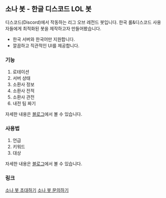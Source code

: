 ## 소나 봇 - 한글 디스코드 LOL 봇

디스코드(Discord)에서 작동하는 리그 오브 레전드 봇입니다.
한국 롤&디스코드 사용자들에게 최적화된 봇을 제작하고자 만들어봤습니다.

- 한국 서버와 한국어만 지원합니다.
- 깔끔하고 직관적인 UI를 제공합니다.

### 기능

1. 로테이션
2. 서버 상태
3. 소환사 정보
4. 소환사 전적
5. 소환사 관전
6. 내전 팀 짜기

자세한 내용은 [블로그](https://blog.naver.com/golddesk_312/221717091315)에서 볼 수 있습니다.

### 사용법

1. 언급
2. 키워드
3. 대상

자세한 내용은 [블로그](https://blog.naver.com/golddesk_312/221717091315)에서 볼 수 있습니다.

### 링크

[소나 봇 초대하기](https://discordapp.com/oauth2/authorize?client_id=416089394554994699&scope=bot&permissions=37013568)
[소나 봇 문의하기](https://discord.gg/kenAfYF)

